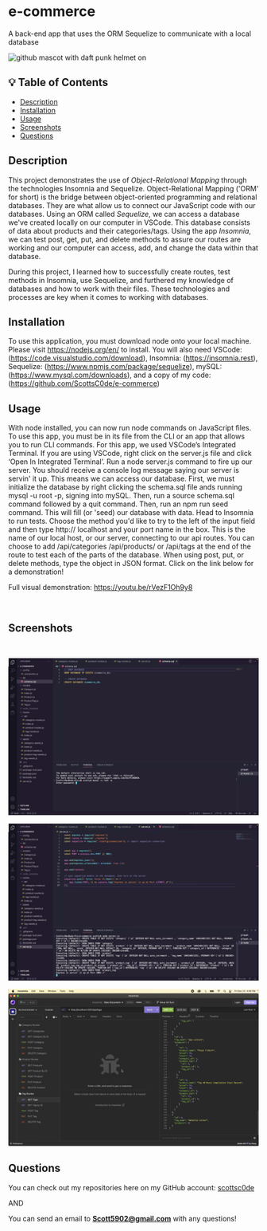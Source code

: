 # e-commerce
A back-end app that uses the ORM Sequelize to communicate with a local database

<img src="https://octodex.github.com/images/daftpunktocat-thomas.gif" alt="github mascot with daft punk helmet on" width="200"/>

## 💡 Table of Contents

- [Description](#description-id)
- [Installation](#installation-id)
- [Usage](#usage-id)
- [Screenshots](#screenshots-id)
- [Questions](#questions-id)

## <a id="description-id"></a>Description
This project demonstrates the use of *Object-Relational Mapping* through the technologies Insomnia and Sequelize. Object-Relational Mapping ('ORM' for short) is the bridge between object-oriented programming and relational databases. They are what allow us to connect our JavaScript code with our databases. Using an ORM called *Sequelize*, we can access a database we've created locally on our computer in VSCode. This database consists of data about products and their categories/tags. Using the app *Insomnia*, we can test post, get, put, and delete methods to assure our routes are working and our computer can access, add, and change the data within that database.

During this project, I learned how to successfully create routes, test methods in Insomnia, use Sequelize, and furthered my knowledge of databases and how to work with their files. These technologies and processes are key when it comes to working with databases.

## <a id="installation-id"></a>Installation
To use this application, you must download node onto your local machine. Please visit https://nodejs.org/en/ to install. You will also need VSCode: (https://code.visualstudio.com/download), Insomnia: (https://insomnia.rest), Sequelize: (https://www.npmjs.com/package/sequelize), mySQL: (https://www.mysql.com/downloads), and a copy of my code: (https://github.com/ScottsC0de/e-commerce)

## <a id="usage-id"></a>Usage
With node installed, you can now run node commands on JavaScript files. To use this app, you must be in its file from the CLI or an app that allows you to run CLI commands. For this app, we used VSCode’s Integrated Terminal. If you are using VSCode, right click on the server.js file and click ‘Open In Integrated Terminal’. Run a node server.js command to fire up our server. You should receive a console log message saying our server is servin' it up. This means we can access our database. First, we must initialize the database by right clicking the schema.sql file ands running mysql -u root -p, signing into mySQL. Then, run a source schema.sql command followed by a quit command. Then, run an npm run seed command. This will fill (or 'seed) our database with data. Head to Insomnia to run tests. Choose the method you'd like to try to the left of the input field and then type http:// localhost and your port name in the box. This is the name of our local host, or our server, connecting to our api routes. You can choose to add /api/categories /api/products/ or /api/tags at the end of the route to test each of the parts of the database. When using post, put, or delete methods, type the object in JSON format. Click on the link below for a demonstration!

Full visual demonstration: https://youtu.be/rVezF1Oh9y8

<br>

## <a id="screenshots-id"></a>Screenshots

<br>

![Creating e-commerce database code](img/e-commerce_pic_1.png)
<br>

![Seeding the database](img/ecommerce_pic_2.png)
<br>

![Testing routes in Insomnia for database](img/ecommerce_pic_3.png)
<br>

## <a id="questions-id"></a>Questions
You can check out my repositories here on my GitHub account: 
<a href="https://github.com/scottsc0de">scottsc0de</a>

AND

You can send an email to **Scott5902@gmail.com** with any questions!
